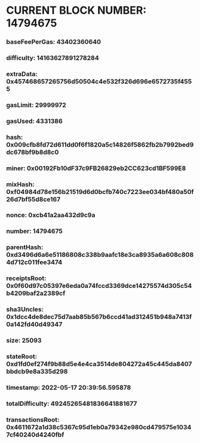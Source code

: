 # CURRENT BLOCK NUMBER: 14794675

### baseFeePerGas: 43402360640
### difficulty: 14163627891278284
### extraData: 0x457468657265756d50504c4e532f326d696e6572735f4555
### gasLimit: 29999972
### gasUsed: 4331386
### hash: 0x009cfb8fd72d611dd0f6f1820a5c14826f5862fb2b7992bed9dc678bf9b8d8c0
### miner: 0x00192Fb10dF37c9FB26829eb2CC623cd1BF599E8
### mixHash: 0xf04984d78e156b21519d6d0bcfb740c7223ee034bf480a50f26d7bf55d8ce167
### nonce: 0xcb41a2aa432d9c9a
### number: 14794675
### parentHash: 0xd3496d6a6e51186808c338b9aafc18e3ca8935a6a608c8084d712c011fee3474
### receiptsRoot: 0x0f60d97c05397e6eda0a74fccd3369dce14275574d305c54b4209baf2a2389cf
### sha3Uncles: 0x1dcc4de8dec75d7aab85b567b6ccd41ad312451b948a7413f0a142fd40d49347
### size: 25093
### stateRoot: 0xd1fd0ef274f9b88d5e4e4ca3514de804272a45c445da8407bbdcb9e8a335d298
### timestamp: 2022-05-17 20:39:56.595878
### totalDifficulty: 49245265481836641881677
### transactionsRoot: 0x4611672a1d38c5367c95d1eb0a79342e980cd479575e10347cf40240d4240fbf

